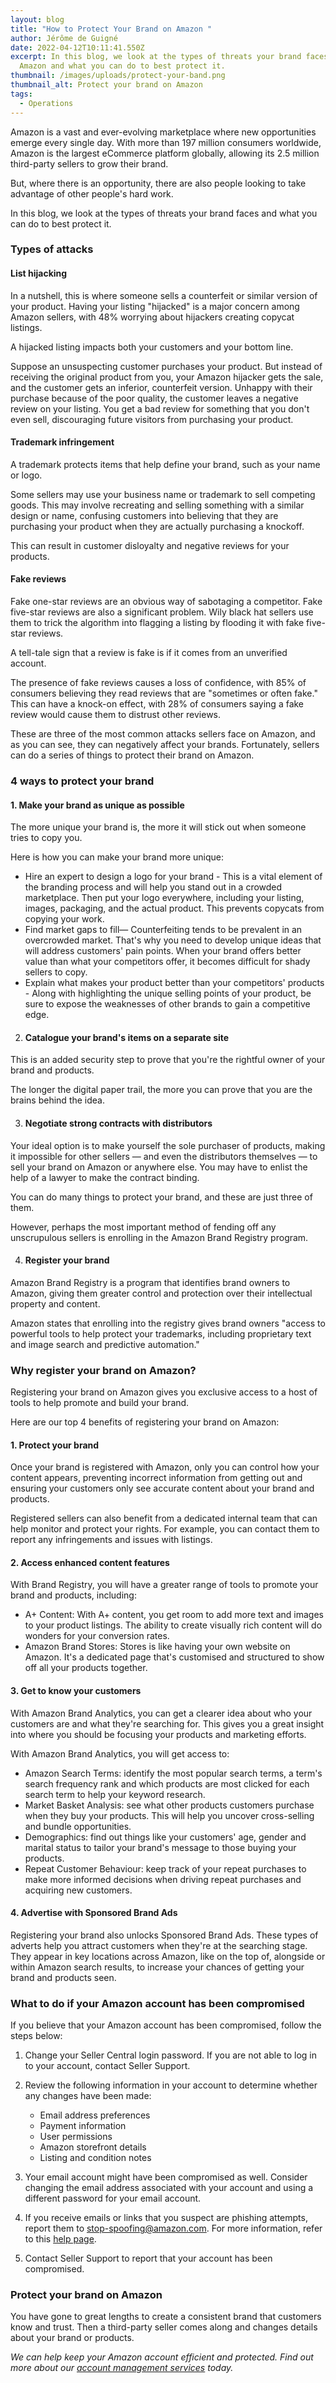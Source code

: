 ```yaml
---
layout: blog
title: "How to Protect Your Brand on Amazon "
author: Jérôme de Guigné
date: 2022-04-12T10:11:41.550Z
excerpt: In this blog, we look at the types of threats your brand faces on
  Amazon and what you can do to best protect it.
thumbnail: /images/uploads/protect-your-band.png
thumbnail_alt: Protect your brand on Amazon
tags:
  - Operations
---
```

<!--StartFragment-->

Amazon is a vast and ever-evolving marketplace where new opportunities emerge every single day. With more than 197 million consumers worldwide, Amazon is the largest eCommerce platform globally, allowing its 2.5 million third-party sellers to grow their brand. 

But, where there is an opportunity, there are also people looking to take advantage of other people's hard work. 

In this blog, we look at the types of threats your brand faces and what you can do to best protect it. 

### Types of attacks

#### List hijacking

In a nutshell, this is where someone sells a counterfeit or similar version of your product. Having your listing "hijacked" is a major concern among Amazon sellers, with 48% worrying about hijackers creating copycat listings.

A hijacked listing impacts both your customers and your bottom line. 

Suppose an unsuspecting customer purchases your product. But instead of receiving the original product from you, your Amazon hijacker gets the sale, and the customer gets an inferior, counterfeit version. Unhappy with their purchase because of the poor quality, the customer leaves a negative review on your listing. You get a bad review for something that you don't even sell, discouraging future visitors from purchasing your product.

#### Trademark infringement

A trademark protects items that help define your brand, such as your name or logo.

Some sellers may use your business name or trademark to sell competing goods. This may involve recreating and selling something with a similar design or name, confusing customers into believing that they are purchasing your product when they are actually purchasing a knockoff. 

This can result in customer disloyalty and negative reviews for your products.

#### Fake reviews

Fake one-star reviews are an obvious way of sabotaging a competitor. Fake five-star reviews are also a significant problem. Wily black hat sellers use them to trick the algorithm into flagging a listing by flooding it with fake five-star reviews.

A tell-tale sign that a review is fake is if it comes from an unverified account.

The presence of fake reviews causes a loss of confidence, with 85% of consumers believing they read reviews that are "sometimes or often fake." This can have a knock-on effect, with 28% of consumers saying a fake review would cause them to distrust other reviews.

These are three of the most common attacks sellers face on Amazon, and as you can see, they can negatively affect your brands. Fortunately, sellers can do a series of things to protect their brand on Amazon.

### 4 ways to protect your brand

#### 1. Make your brand as unique as possible

The more unique your brand is, the more it will stick out when someone tries to copy you.

Here is how you can make your brand more unique:

* Hire an expert to design a logo for your brand - This is a vital element of the branding process and will help you stand out in a crowded marketplace. Then put your logo everywhere, including your listing, images, packaging, and the actual product. This prevents copycats from copying your work.
* Find market gaps to fill— Counterfeiting tends to be prevalent in an overcrowded market. That's why you need to develop unique ideas that will address customers' pain points. When your brand offers better value than what your competitors offer, it becomes difficult for shady sellers to copy.
* Explain what makes your product better than your competitors' products - Along with highlighting the unique selling points of your product, be sure to expose the weaknesses of other brands to gain a competitive edge.

2. #### Catalogue your brand's items on a separate site

This is an added security step to prove that you're the rightful owner of your brand and products. 

The longer the digital paper trail, the more you can prove that you are the brains behind the idea.

3. #### Negotiate strong contracts with distributors

Your ideal option is to make yourself the sole purchaser of products, making it impossible for other sellers — and even the distributors themselves — to sell your brand on Amazon or anywhere else. You may have to enlist the help of a lawyer to make the contract binding. 

You can do many things to protect your brand, and these are just three of them.

However, perhaps the most important method of fending off any unscrupulous sellers is enrolling in the Amazon Brand Registry program. 

4. #### Register your brand

Amazon Brand Registry is a program that identifies brand owners to Amazon, giving them greater control and protection over their intellectual property and content.

Amazon states that enrolling into the registry gives brand owners "access to powerful tools to help protect your trademarks, including proprietary text and image search and predictive automation."

### Why register your brand on Amazon?

Registering your brand on Amazon gives you exclusive access to a host of tools to help promote and build your brand.

Here are our top 4 benefits of registering your brand on Amazon:

#### 1. Protect your brand

Once your brand is registered with Amazon, only you can control how your content appears, preventing incorrect information from getting out and ensuring your customers only see accurate content about your brand and products. 

Registered sellers can also benefit from a dedicated internal team that can help monitor and protect your rights. For example, you can contact them to report any infringements and issues with listings.

#### 2. Access enhanced content features

With Brand Registry, you will have a greater range of tools to promote your brand and products, including:

* A+ Content: With A+ content, you get room to add more text and images to your product listings. The ability to create visually rich content will do wonders for your conversion rates. 
* Amazon Brand Stores: Stores is like having your own website on Amazon. It's a dedicated page that's customised and structured to show off all your products together. 

#### 3. Get to know your customers

With Amazon Brand Analytics, you can get a clearer idea about who your customers are and what they're searching for. This gives you a great insight into where you should be focusing your products and marketing efforts.

With Amazon Brand Analytics, you will get access to:

* Amazon Search Terms: identify the most popular search terms, a term's search frequency rank and which products are most clicked for each search term to help your keyword research.
* Market Basket Analysis: see what other products customers purchase when they buy your products. This will help you uncover cross-selling and bundle opportunities.
* Demographics: find out things like your customers' age, gender and marital status to tailor your brand's message to those buying your products.
* Repeat Customer Behaviour: keep track of your repeat purchases to make more informed decisions when driving repeat purchases and acquiring new customers.

#### 4. Advertise with Sponsored Brand Ads

Registering your brand also unlocks Sponsored Brand Ads. These types of adverts help you attract customers when they're at the searching stage. They appear in key locations across Amazon, like on the top of, alongside or within Amazon search results, to increase your chances of getting your brand and products seen.

### What to do if your Amazon account has been compromised

If you believe that your Amazon account has been compromised, follow the steps below:

1. Change your Seller Central login password. If you are not able to log in to your account, contact Seller Support.
2. Review the following information in your account to determine whether any changes have been made:

   * Email address preferences
   * Payment information
   * User permissions
   * Amazon storefront details
   * Listing and condition notes
3. Your email account might have been compromised as well. Consider changing the email address associated with your account and using a different password for your email account.
4. If you receive emails or links that you suspect are phishing attempts, report them to stop-spoofing@amazon.com. For more information, refer to this [help page](https://sellercentral.amazon.co.uk/gp/help/external/G32261?language=en_GB&ref=efph_G32261_cont_G34901).
5. Contact Seller Support to report that your account has been compromised.

### Protect your brand on Amazon

You have gone to great lengths to create a consistent brand that customers know and trust. Then a third-party seller comes along and changes details about your brand or products.

*We can help keep your Amazon account efficient and protected. Find out more about our [account management services](https://e-comas.com/operations.html) today.* 

<!--EndFragment-->